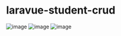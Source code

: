 # laravue-student-crud


![image](https://user-images.githubusercontent.com/72588010/185634047-f9e516e5-bf27-406c-9048-bf96b352e0b0.png)
![image](https://user-images.githubusercontent.com/72588010/185634071-aa1fc141-d922-4e75-becc-8b4ffb335877.png)
![image](https://user-images.githubusercontent.com/72588010/185634115-7a7c14b9-313b-4015-bc52-d0d14e29f744.png)
